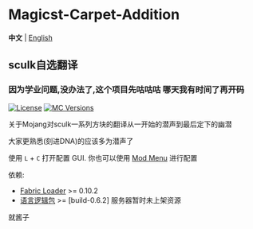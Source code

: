# Magicst-Carpet-Addition
**中文** | [English](https://github.com/MagicstMagoo/Magicst-carpet-addition/blob/main/README_EN.md)
## sculk自选翻译

### 因为学业问题,没办法了,这个项目先咕咕咕 哪天我有时间了再开码

[![License](https://img.shields.io/badge/License-GPL--3.0-orange)](https://www.gnu.org/licenses/gpl-3.0.en.html)
[![MC Versions](https://img.shields.io/badge/For%20MC-1.19%2022w*a-red)](https://io.magicst.cn/bucket)

关于Mojang对sculk一系列方块的翻译从一开始的潜声到最后定下的幽潜

大家更熟悉(刻进DNA)的应该多为潜声了

使用 `L` + `C` 打开配置 GUI. 你也可以使用 [Mod Menu](https://www.curseforge.com/minecraft/mc-mods/modmenu) 进行配置


依赖:

- [Fabric Loader](https://fabricmc.net/use/) >= 0.10.2
- [语言逻辑包](https://io.magicst.cn/bucket/langpack.zip) >= [build-0.6.2] 服务器暂时未上架资源

就酱子
